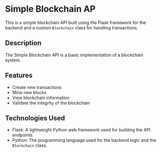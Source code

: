 # Simple Blockchain AP
This is a simple blockchain API built using the Flask framework for the backend and a custom `Blockchain` class for handling transactions.

## Description

The Simple Blockchain API is a basic implementation of a blockchain system.

## Features

- Create new transactions
- Mine new blocks
- View blockchain information
- Validate the integrity of the blockchain

## Technologies Used

- Flask: A lightweight Python web framework used for building the API endpoints.
- Python: The programming language used for the backend logic and the `Blockchain` class.
